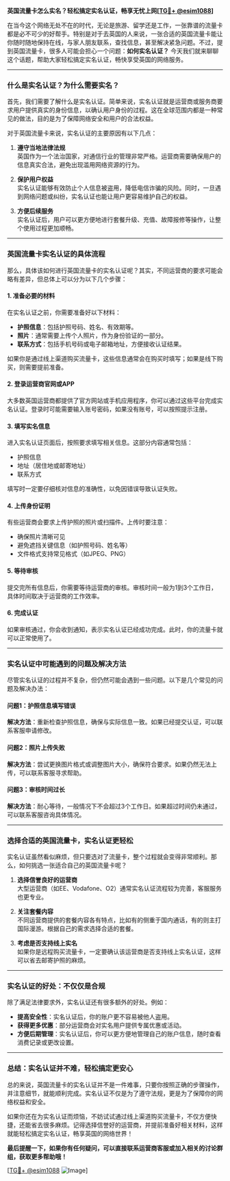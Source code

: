 **英国流量卡怎么实名？轻松搞定实名认证，畅享无忧上网[[TG💪+ @esim1088](https://t.me/s/esim1088)]**

在当今这个网络无处不在的时代，无论是旅游、留学还是工作，一张靠谱的流量卡都是必不可少的好帮手。特别是对于去英国的人来说，一张合适的英国流量卡能让你随时随地保持在线，与家人朋友联系，查找信息，甚至解决紧急问题。不过，提到英国流量卡，很多人可能会担心一个问题：**如何实名认证？** 今天我们就来聊聊这个话题，帮助大家轻松搞定实名认证，畅快享受英国的网络服务。

---

### **什么是实名认证？为什么需要实名？**

首先，我们需要了解什么是实名认证。简单来说，实名认证就是运营商或服务商要求用户提供真实的身份信息，以确认用户身份的过程。这在全球范围内都是一种常见的做法，目的是为了保障网络安全和用户的合法权益。

对于英国流量卡来说，实名认证的主要原因有以下几点：

1. **遵守当地法律法规**  
   英国作为一个法治国家，对通信行业的管理非常严格。运营商需要确保用户的信息真实合法，避免出现滥用网络资源的行为。

2. **保护用户权益**  
   实名认证能够有效防止个人信息被盗用，降低电信诈骗的风险。同时，一旦遇到网络问题或纠纷，实名认证也能让用户更容易维护自己的权益。

3. **方便后续服务**  
   实名认证后，用户可以更方便地进行套餐升级、充值、故障报修等操作，让整个使用过程更加顺畅。

---

### **英国流量卡实名认证的具体流程**

那么，具体该如何进行英国流量卡的实名认证呢？其实，不同运营商的要求可能会略有差异，但总体上可以分为以下几个步骤：

#### **1. 准备必要的材料**
在实名认证之前，你需要准备好以下材料：
- **护照信息**：包括护照号码、姓名、有效期等。
- **照片**：通常需要上传个人照片，作为身份验证的一部分。
- **联系方式**：包括手机号码或电子邮箱地址，方便接收认证结果。

如果你是通过线上渠道购买流量卡，这些信息通常会在购买时填写；如果是线下购买，则需要提前准备。

#### **2. 登录运营商官网或APP**
大多数英国运营商都提供了官方网站或手机应用程序，你可以通过这些平台完成实名认证。登录时可能需要输入账号密码，如果没有账号，可以按照提示注册。

#### **3. 填写实名信息**
进入实名认证页面后，按照要求填写相关信息。这部分内容通常包括：
- 护照信息
- 地址（居住地或邮寄地址）
- 联系方式

填写时一定要仔细核对信息的准确性，以免因错误导致认证失败。

#### **4. 上传身份证明**
有些运营商会要求上传护照的照片或扫描件。上传时要注意：
- 确保照片清晰可见
- 避免遮挡关键信息（如护照号码、姓名等）
- 文件格式支持常见格式（如JPEG、PNG）

#### **5. 等待审核**
提交完所有信息后，你需要等待运营商的审核。审核时间一般为1到3个工作日，具体时间取决于运营商的工作效率。

#### **6. 完成认证**
如果审核通过，你会收到通知，表示实名认证已经成功完成。此时，你的流量卡就可以正常使用了。

---

### **实名认证中可能遇到的问题及解决方法**

尽管实名认证的过程并不复杂，但仍然可能会遇到一些问题。以下是几个常见的问题及解决办法：

#### **问题1：护照信息填写错误**
**解决方法**：重新检查护照信息，确保与实际信息一致。如果已经提交认证，可以联系客服申请修改。

#### **问题2：照片上传失败**
**解决方法**：尝试更换图片格式或调整图片大小，确保符合要求。如果仍然无法上传，可以联系客服寻求帮助。

#### **问题3：审核时间过长**
**解决方法**：耐心等待，一般情况下不会超过3个工作日。如果超过时间仍未通过，可以联系客服咨询具体情况。

---

### **选择合适的英国流量卡，实名认证更轻松**

实名认证虽然看似麻烦，但只要选对了流量卡，整个过程就会变得非常顺利。那么，如何挑选一张适合自己的英国流量卡呢？

1. **选择信誉良好的运营商**  
   大型运营商（如EE、Vodafone、O2）通常实名认证流程较为完善，客服服务也更专业。

2. **关注套餐内容**  
   不同运营商提供的套餐内容各有特点，比如有的侧重于国内通话，有的则主打国际漫游。根据自己的需求选择合适的套餐。

3. **考虑是否支持线上实名**  
   如果你是远程购买流量卡，一定要确认该运营商是否支持线上实名认证，这样可以省去邮寄护照的麻烦。

---

### **实名认证的好处：不仅仅是合规**

除了满足法律要求外，实名认证还有很多额外的好处。例如：

- **提高安全性**：实名认证后，你的账户更不容易被他人盗用。
- **获得更多优惠**：部分运营商会对实名用户提供专属优惠或活动。
- **方便后期管理**：实名认证后，你可以更方便地管理自己的账户信息，随时查看消费记录或更改设置。

---

### **总结：实名认证并不难，轻松搞定更安心**

总的来说，英国流量卡的实名认证并不是一件难事，只要你按照正确的步骤操作，并注意细节，就能顺利完成。实名认证不仅是为了遵守法规，更是为了保障你的网络权益和安全。

如果你还在为实名认证而烦恼，不妨试试通过线上渠道购买流量卡，不仅方便快捷，还能省去很多麻烦。记得选择信誉好的运营商，并提前准备好相关材料，这样就能轻松搞定实名认证，畅享英国的网络世界！

**最后提醒一下，如果你有任何疑问，可以直接联系运营商客服或加入相关的讨论群组，获取更多帮助哦！**

[[TG💪+ @esim1088](https://t.me/s/esim1088) ![Image](https://i.postimg.cc/4NQfJmqS/Snipaste-2025-05-13-00-14-12.png)]